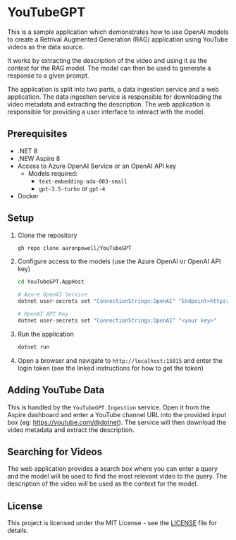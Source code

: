 # YouTubeGPT

This is a sample application which demonstrates how to use OpenAI models to create a Retrival Augmented Generation (RAG) application using YouTube videos as the data source.

It works by extracting the description of the video and using it as the context for the RAG model. The model can then be used to generate a response to a given prompt.

The application is split into two parts, a data ingestion service and a web application. The data ingestion service is responsible for downloading the video metadata and extracting the description. The web application is responsible for providing a user interface to interact with the model.

## Prerequisites

- .NET 8
- .NEW Aspire 8
- Access to Azure OpenAI Service or an OpenAI API key
  - Models required:
    - `text-embedding-ada-003-small`
    - `gpt-3.5-turbo` or `gpt-4`
- Docker

## Setup

1. Clone the repository

   ```bash
   gh repo clone aaronpowell/YouTubeGPT
   ```

1. Configure access to the models (use the Azure OpenAI or OpenAI API key)

   ```bash
   cd YouTubeGPT.AppHost

   # Azure OpenAI Service
   dotnet user-secrets set "ConnectionStrings:OpenAI" "Endpoint=https://<your-endpoint>.cognitiveservices.azure.com/;ApiKey=<your-key>"

   # OpenAI API Key
   dotnet user-secrets set "ConnectionStrings:OpenAI" "<your key>"
   ```

1. Run the application

   ```bash
   dotnet run
   ```

1. Open a browser and navigate to `http://localhost:15015` and enter the login token (see the linked instructions for how to get the token)

## Adding YouTube Data

This is handled by the `YouTubeGPT.Ingestion` service. Open it from the Aspire dashboard and enter a YouTube channel URL into the provided input box (eg: https://youtube.com/@dotnet). The service will then download the video metadata and extract the description.

## Searching for Videos

The web application provides a search box where you can enter a query and the model will be used to find the most relevant video to the query. The description of the video will be used as the context for the model.

## License

This project is licensed under the MIT License - see the [LICENSE](LICENSE) file for details.
